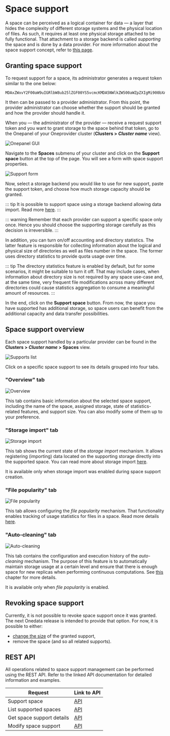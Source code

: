 # Space support

A space can be perceived as a logical container for data — a layer that hides
the complexity of different storage systems and the physical location of files.
As such, it requires at least one physical storage attached to be fully
functional. That attachment to a storage backend is called *supporting* the
space and is done by a data provider. For more information about the space
support concept, refer to
[this page](../../../user-guide/spaces.md#space-support).

## Granting space support

To request support for a space, its administrator generates a request token
similar to the one below:

```
MDAxZWxvY2F00aW9uIGRlbW8ub25lZGF00YS5vcmcKMDA5NWlkZW500aWZpZXIgMi900bXAtMS91...
```

It then can be passed to a provider administrator. From this point, the provider
administrator can choose whether the support should be granted and how the
provider should handle it.

When you — the administrator of the provider — receive a request support token
and you want to grant storage to the space behind that token, go to the
Onepanel of your Oneprovider cluster (**Clusters > *Cluster name*** view).

![Onepanel GUI](../../../../images/admin-guide/oneprovider/configuration/space-support/1-onepanel-gui.png#screenshot)

Navigate to the **Spaces** submenu of your cluster and click on the **Support
space** button at the top of the page. You will see a form with space support
properties.

![Support form](../../../../images/admin-guide/oneprovider/configuration/space-support/2-support-form.png#screenshot)

Now, select a storage backend you would like to use for new support, paste the support
token, and choose how much storage capacity should be granted.

::: tip
It is possible to support space using a storage backend allowing data import.
Read more [here](storage-import.md).
:::

::: warning
Remember that each provider can support a specific space only once. Hence you
should choose the supporting storage carefully as this decision is irreversible.
:::

In addition, you can turn on/off accounting and directory statistics. The latter
feature is responsible for collecting information about the logical and physical
size of directories as well as files number in the space. The former uses
directory statistics to provide quota usage over time.

::: tip
The directory statistics feature is enabled by default, but for some scenarios,
it might be suitable to turn it off. That may include cases, when information
about directory size is not required by any space use-case and, at the same
time, very frequent file modifications across many different directories could
cause statistics aggregation to consume a meaningful amount of resources.
:::

In the end, click on the **Support space** button. From now, the space you have
supported has additional storage, so space users can benefit from the additional
capacity and data transfer possibilities.

## Space support overview

Each space support handled by a particular provider can be found in
the **Clusters > *Cluster name* > Spaces** view.

![Supports list](../../../../images/admin-guide/oneprovider/configuration/space-support/3-supports-list.png#screenshot)

Click on a specific space support to see its details grouped into four tabs.

### "Overview" tab

![Overview](../../../../images/admin-guide/oneprovider/configuration/space-support/4-overview.png#screenshot)

This tab contains basic information about the selected space support, including
the name of the space, assigned storage, state of statistics-related features, and
support size. You can also modify some of them up to your preference.

### "Storage import" tab

![Storage import](../../../../images/admin-guide/oneprovider/configuration/space-support/5-storage-import.png#screenshot)

This tab shows the current state of the *storage import* mechanism. It allows
registering (importing) data located on the supporting storage directly into the
supported space. You can read more about storage import
[here](storage-import.md).

It is available only when storage import was enabled during space support
creation.

### "File popularity" tab

![File popularity](../../../../images/admin-guide/oneprovider/configuration/space-support/6-file-popularity.png#screenshot)

This tab allows configuring the *file popularity* mechanism. That functionality
enables tracking of usage statistics for files in a space. Read more details
[here](file-popularity.md).

### "Auto-cleaning" tab

![Auto-cleaning](../../../../images/admin-guide/oneprovider/configuration/space-support/7-auto-cleaning.png#screenshot)

This tab contains the configuration and execution history of the *auto-cleaning*
mechanism. The purpose of this feature is to automatically maintain storage
usage at a certain level and ensure that there is enough space for new replicas
when performing continuous computations. See [this](auto-cleaning.md) chapter
for more details.

It is available only when *file popularity* is enabled.

## Revoking space support

Currently, it is not possible to revoke space support once it was granted. The
next Onedata release is intended to provide that option. For now, it is possible
to either:

* [change the size](#overview-tab) of the granted support,
* remove the space (and so all related supports).

## REST API

All operations related to space support management can be performed using
the REST API. Refer to the linked API documentation for detailed information and
examples.

| Request                   | Link to API                                                                                |
| ------------------------- | ------------------------------------------------------------------------------------------ |
| Support space             | [API](https://onedata.org/#/home/api/latest/onepanel?anchor=operation/support_space)       |
| List supported spaces     | [API](https://onedata.org/#/home/api/latest/onepanel?anchor=operation/get_provider_spaces) |
| Get space support details | [API](https://onedata.org/#/home/api/latest/onepanel?anchor=operation/get_space_details)   |
| Modify space support      | [API](https://onedata.org/#/home/api/latest/onepanel?anchor=operation/modify_space)        |
